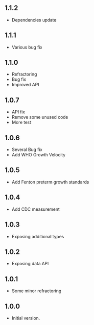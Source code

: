 ## 1.1.2
- Dependencies update

## 1.1.1

- Various bug fix

## 1.1.0

- Refractoring
- Bug fix
- Improved API

## 1.0.7

- API fix
- Remove some unused code
- More test

## 1.0.6

- Several Bug fix
- Add WHO Growth Velocity

## 1.0.5

- Add Fenton preterm growth standards

## 1.0.4

- Add CDC measurement

## 1.0.3

- Exposing additional types

## 1.0.2

- Exposing data API

## 1.0.1

- Some minor refractoring

## 1.0.0

- Initial version.
